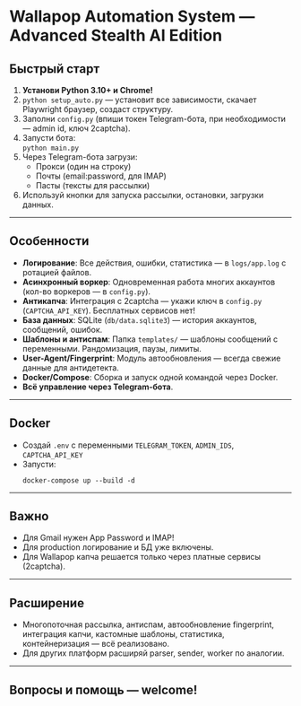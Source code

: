 # Wallapop Automation System — Advanced Stealth AI Edition

## Быстрый старт

1. **Установи Python 3.10+ и Chrome!**
2. `python setup_auto.py` — установит все зависимости, скачает Playwright браузер, создаст структуру.
3. Заполни `config.py` (впиши токен Telegram-бота, при необходимости — admin id, ключ 2captcha).
4. Запусти бота:  
   `python main.py`
5. Через Telegram-бота загрузи:
    - Прокси (один на строку)
    - Почты (email:password, для IMAP)
    - Пасты (тексты для рассылки)
6. Используй кнопки для запуска рассылки, остановки, загрузки данных.

---

## Особенности

- **Логирование**: Все действия, ошибки, статистика — в `logs/app.log` с ротацией файлов.
- **Асинхронный воркер**: Одновременная работа многих аккаунтов (кол-во воркеров — в `config.py`).
- **Антикапча**: Интеграция с 2captcha — укажи ключ в `config.py` (`CAPTCHA_API_KEY`). Бесплатных сервисов нет!
- **База данных**: SQLite (`db/data.sqlite3`) — история аккаунтов, сообщений, ошибок.
- **Шаблоны и антиспам**: Папка `templates/` — шаблоны сообщений с переменными. Рандомизация, паузы, лимиты.
- **User-Agent/Fingerprint**: Модуль автообновления — всегда свежие данные для антидетекта.
- **Docker/Compose**: Сборка и запуск одной командой через Docker.
- **Всё управление через Telegram-бота**.

---

## Docker

- Создай `.env` с переменными `TELEGRAM_TOKEN`, `ADMIN_IDS`, `CAPTCHA_API_KEY`
- Запусти:  
  ```
  docker-compose up --build -d
  ```

---

## Важно

- Для Gmail нужен App Password и IMAP!
- Для production логирование и БД уже включены.
- Для Wallapop капча решается только через платные сервисы (2captcha).

---

## Расширение

- Многопоточная рассылка, антиспам, автообновление fingerprint, интеграция капчи, кастомные шаблоны, статистика, контейнеризация — всё реализовано.
- Для других платформ расширяй parser, sender, worker по аналогии.

---

## Вопросы и помощь — welcome!